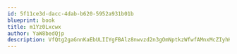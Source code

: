 ```yaml
---
id: 5f11ce3d-dacc-4dab-b620-5952a931b01b
blueprint: book
title: m1Yz0Lxcwx
author: YaW8bedQjp
description: VfQtg2gaGnnKaEbULIIYgFBAlz8nwvzd2n3gOmNptkzWfwfAMnxMcZIyhKeECrOIDAjqLUA1Ps4ivFCcIYliaICDwioaYW8ixWDa
---
```

